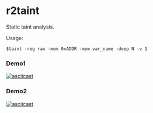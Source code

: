 r2taint
=======

Static taint analysis.

Usage:

	$taint -reg rax -mem 0xADDR -mem var_name -deep N -v 1

### Demo1

[![asciicast](https://asciinema.org/a/332707.svg)](https://asciinema.org/a/332707)

### Demo2

[![asciicast](https://asciinema.org/a/332708.svg)](https://asciinema.org/a/332708)

